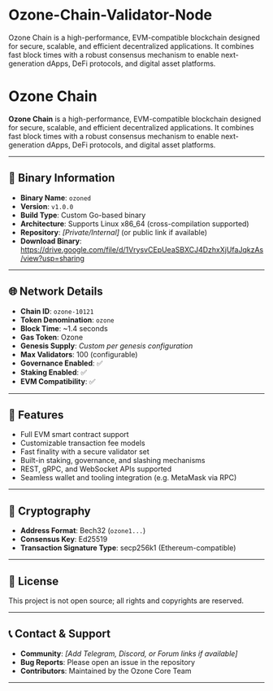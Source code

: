 # Ozone-Chain-Validator-Node
Ozone Chain is a high-performance, EVM-compatible blockchain designed for secure, scalable, and efficient decentralized applications. It combines fast block times with a robust consensus mechanism to enable next-generation dApps, DeFi protocols, and digital asset platforms.


# Ozone Chain


**Ozone Chain** is a high-performance, EVM-compatible blockchain designed for secure, scalable, and efficient decentralized applications. It combines fast block times with a robust consensus mechanism to enable next-generation dApps, DeFi protocols, and digital asset platforms.


---


## 🔧 Binary Information


- **Binary Name**: `ozoned`
- **Version**: `v1.0.0`
- **Build Type**: Custom Go-based binary
- **Architecture**: Supports Linux x86_64 (cross-compilation supported)
- **Repository**: _[Private/Internal]_ (or public link if available)
- **Download Binary**: https://drive.google.com/file/d/1VrysvCEpUeaSBXCJ4DzhxXjUfaJqkzAs/view?usp=sharing

---


## 🌐 Network Details


- **Chain ID**: `ozone-10121`
- **Token Denomination**: `ozone`
- **Block Time**: ~1.4 seconds
- **Gas Token**: Ozone
- **Genesis Supply**: _Custom per genesis configuration_
- **Max Validators**: 100 (configurable)
- **Governance Enabled**: ✅
- **Staking Enabled**: ✅
- **EVM Compatibility**: ✅


---


## 🚀 Features


- Full EVM smart contract support
- Customizable transaction fee models
- Fast finality with a secure validator set
- Built-in staking, governance, and slashing mechanisms
- REST, gRPC, and WebSocket APIs supported
- Seamless wallet and tooling integration (e.g. MetaMask via RPC)


---


## 🔐 Cryptography


- **Address Format**: Bech32 (`ozone1...`)
- **Consensus Key**: Ed25519
- **Transaction Signature Type**: secp256k1 (Ethereum-compatible)


---


## 📎 License


This project is not open source; all rights and copyrights are reserved.


---


## 📞 Contact & Support


- **Community**: _[Add Telegram, Discord, or Forum links if available]_
- **Bug Reports**: Please open an issue in the repository
- **Contributors**: Maintained by the Ozone Core Team


---


